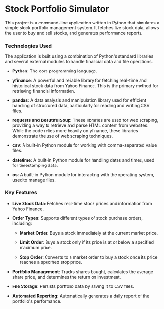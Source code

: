 Stock Portfolio Simulator
=========================

This project is a command-line application written in Python that simulates a simple stock portfolio management system. It fetches live stock data, allows the user to buy and sell stocks, and generates performance reports.

### Technologies Used

The application is built using a combination of Python's standard libraries and several external modules to handle financial data and file operations.

*   **Python**: The core programming language.
    
*   **yfinance**: A powerful and reliable library for fetching real-time and historical stock data from Yahoo Finance. This is the primary method for retrieving financial information.
    
*   **pandas**: A data analysis and manipulation library used for efficient handling of structured data, particularly for reading and writing CSV files.
    
*   **requests and BeautifulSoup**: These libraries are used for web scraping, providing a way to retrieve and parse HTML content from websites. While the code relies more heavily on yfinance, these libraries demonstrate the use of web scraping techniques.
    
*   **csv**: A built-in Python module for working with comma-separated value files.
    
*   **datetime**: A built-in Python module for handling dates and times, used for timestamping data.
    
*   **os**: A built-in Python module for interacting with the operating system, used to manage files.
    

### Key Features

*   **Live Stock Data**: Fetches real-time stock prices and information from Yahoo Finance.
    
*   **Order Types**: Supports different types of stock purchase orders, including:
    
    *   **Market Order**: Buys a stock immediately at the current market price.
        
    *   **Limit Order**: Buys a stock only if its price is at or below a specified maximum price.
        
    *   **Stop Order**: Converts to a market order to buy a stock once its price reaches a specified stop price.
        
*   **Portfolio Management**: Tracks shares bought, calculates the average share price, and determines the return on investment.
    
*   **File Storage**: Persists portfolio data by saving it to CSV files.
    
*   **Automated Reporting**: Automatically generates a daily report of the portfolio's performance.
